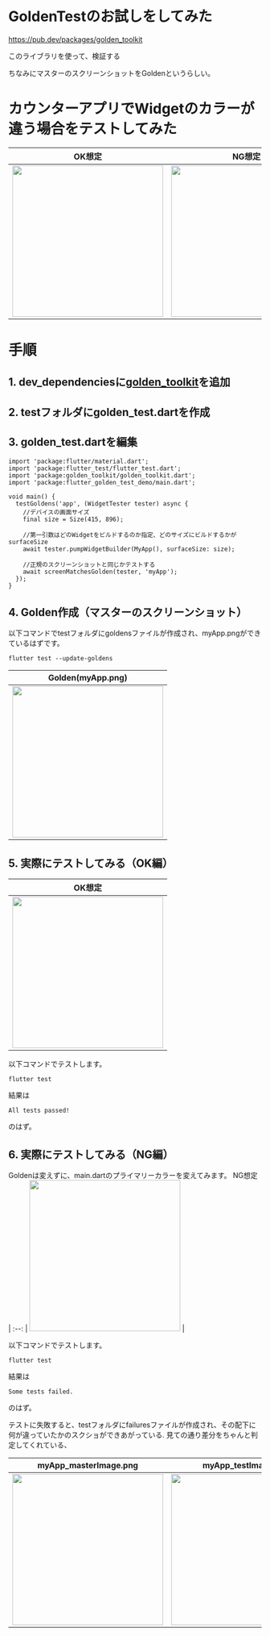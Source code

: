 # GoldenTestのお試しをしてみた

https://pub.dev/packages/golden_toolkit

このライブラリを使って、検証する

ちなみにマスターのスクリーンショットをGoldenというらしい。

# カウンターアプリでWidgetのカラーが違う場合をテストしてみた

OK想定 | NG想定
:--: | :--:
<img src="https://user-images.githubusercontent.com/73928886/137676130-2e301e77-57bd-4522-bc7e-88252e3d4654.png" width="300" /> | <img src="https://user-images.githubusercontent.com/73928886/137676118-c659d237-26f1-47cb-918f-f92be5d8c0ae.png" width="300" />

# 手順
##  1.  dev_dependenciesに[golden_toolkit](https://pub.dev/packages/golden_toolkit)を追加

##  2.  testフォルダにgolden_test.dartを作成

##  3.  golden_test.dartを編集
```
import 'package:flutter/material.dart';
import 'package:flutter_test/flutter_test.dart';
import 'package:golden_toolkit/golden_toolkit.dart';
import 'package:flutter_golden_test_demo/main.dart';

void main() {
  testGoldens('app', (WidgetTester tester) async {
    //デバイスの画面サイズ
    final size = Size(415, 896);
    
    //第一引数はどのWidgetをビルドするのか指定、どのサイズにビルドするかがsurfaceSize
    await tester.pumpWidgetBuilder(MyApp(), surfaceSize: size);
    
    //正規のスクリーンショットと同じかテストする
    await screenMatchesGolden(tester, 'myApp');
  });
}
```

##  4.  Golden作成（マスターのスクリーンショット）
以下コマンドでtestフォルダにgoldensファイルが作成され、myApp.pngができているはずです。
```
flutter test --update-goldens
```


Golden(myApp.png) | 
:--: | 
<img src="https://user-images.githubusercontent.com/73928886/137677062-84df4e02-e3a8-4b17-adb9-645644f1da93.png" width="300" /> |

##  5.  実際にテストしてみる（OK編）

OK想定 | 
:--: | 
<img src="https://user-images.githubusercontent.com/73928886/137676130-2e301e77-57bd-4522-bc7e-88252e3d4654.png" width="300" /> |

以下コマンドでテストします。
```
flutter test
```
結果は

```
All tests passed! 
```
のはず。

##  6.  実際にテストしてみる（NG編）
Goldenは変えずに、main.dartのプライマリーカラーを変えてみます。
NG想定 | 
:--: | 
<img src="https://user-images.githubusercontent.com/73928886/137677409-5d9414e4-7bf8-4ad1-9c14-fe56ab7ff493.png" width="300" /> |

以下コマンドでテストします。
```
flutter test
```
結果は

```
Some tests failed. 
```
のはず。

テストに失敗すると、testフォルダにfailuresファイルが作成され、その配下に何が違っていたかのスクショができあがっている.
見ての通り差分をちゃんと判定してくれている、

myApp_masterImage.png | myApp_testImage.png | myApp_maskedDiff.png | myApp_isolatedDiff.png
:--: | :--: | :--: | :--:
<img src="https://user-images.githubusercontent.com/73928886/137678032-b66152a0-f1a8-472c-83ae-4e9bc8af281b.png" width="300" /> | <img src="https://user-images.githubusercontent.com/73928886/137678053-26b71e17-0b55-47b5-8a1a-c8ec11fbaf6f.png" width="300" /> | <img src="https://user-images.githubusercontent.com/73928886/137678069-b36a906b-5396-4a59-a7d6-3685085175c5.png" width="300" /> | <img src="https://user-images.githubusercontent.com/73928886/137678082-b057a210-4874-40d2-8723-9440594eb015.png" width="300" />


